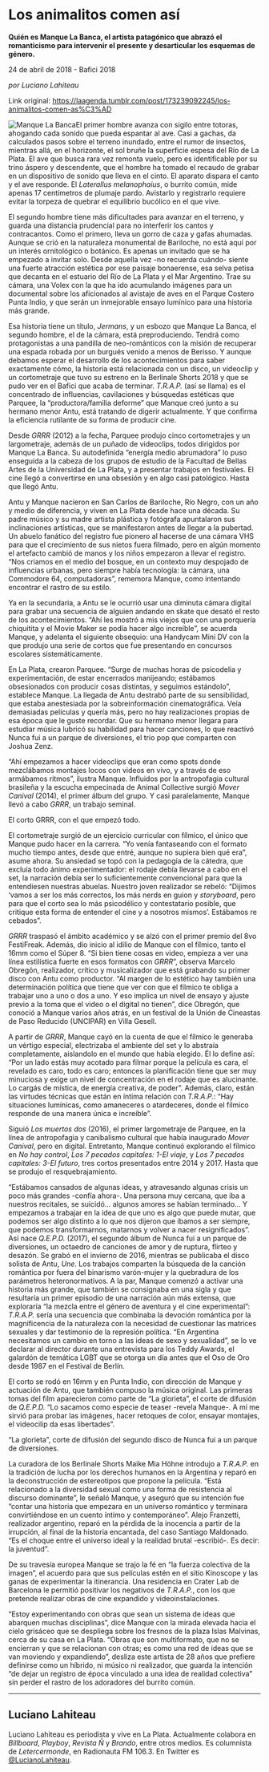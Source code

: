 # Los animalitos comen así

**Quién es Manque La Banca, el artista patagónico que abrazó el romanticismo para intervenir el presente y desarticular los esquemas de género.**

24 de abril de 2018 - Bafici 2018

_por Luciano Lahiteau_

Link original: https://laagenda.tumblr.com/post/173239092245/los-animalitos-comen-as%C3%AD

![Manque La Banca](https://64.media.tumblr.com/1e1a13bac6466753610bd3beba911b4c/tumblr_inline_p7p6hzEeNw1t6q87u_500.jpg)El primer hombre avanza con sigilo entre totoras, ahogando cada sonido que pueda espantar al ave. Casi a gachas, da calculados pasos sobre el terreno inundado, entre el rumor de insectos, mientras allá, en el horizonte, el sol bruñe la superficie espesa del Río de La Plata. El ave que busca rara vez remonta vuelo, pero es identificable por su trino áspero y descendente, que el hombre ha tomado el recaudo de grabar en un dispositivo de sonido que lleva en el cinto. El aparato dispara el canto y el ave responde. El *Laterallus melanophaius*, o burrito común, mide apenas 17 centímetros de plumaje pardo. Avistarlo y registrarlo requiere evitar la torpeza de quebrar el equilibrio bucólico en el que vive.

El segundo hombre tiene más dificultades para avanzar en el terreno, y guarda una distancia prudencial para no interferir los cantos y contracantos. Como el primero, lleva un gorro de caza y gafas ahumadas. Aunque se crió en la naturaleza monumental de Bariloche, no está aquí por un interés ornitológico o botánico. Es apenas un invitado que se ha empezado a invitar solo. Desde aquella vez -no recuerda cuándo- siente una fuerte atracción estética por ese paisaje bonaerense, esa selva petisa que decanta en el estuario del Río de La Plata y el Mar Argentino. Trae su cámara, una Volex con la que ha ido acumulando imágenes para un documental sobre los aficionados al avistaje de aves en el Parque Costero Punta Indio, y que serán un inmejorable ensayo lumínico para una historia más grande.

Esa historia tiene un título, *Jermans*, y un esbozo que Manque La Banca, el segundo hombre, el de la cámara, está preproduciendo. Tendrá como protagonistas a una pandilla de neo-románticos con la misión de recuperar una espada robada por un burgués venido a menos de Berisso. Y aunque debamos esperar el desarrollo de los acontecimientos para saber exactamente cómo, la historia está relacionada con un disco, un videoclip y un cortometraje que tuvo su estreno en la Berlinale Shorts 2018 y que se pudo ver en el Bafici que acaba de terminar. *T.R.A.P.* (así se llama) es el concentrado de influencias, cavilaciones y búsquedas estéticas que Parquee, la “productora/familia deforme” que Manque creó junto a su hermano menor Antu, está tratando de digerir actualmente. Y que confirma la eficiencia rutilante de su forma de producir cine.

Desde *GRRR* (2012) a la fecha, Parquee produjo cinco cortometrajes y un largometraje, además de un puñado de videoclips, todos dirigidos por Manque La Banca. Su autodefinida “energía medio abrumadora” lo puso enseguida a la cabeza de los grupos de estudio de la Facultad de Bellas Artes de la Universidad de La Plata, y a presentar trabajos en festivales. El cine llegó a convertirse en una obsesión y en algo casi patológico. Hasta que llegó Antu.

Antu y Manque nacieron en San Carlos de Bariloche, Río Negro, con un año y medio de diferencia, y viven en La Plata desde hace una década. Su padre músico y su madre artista plástica y fotógrafa apuntalaron sus inclinaciones artísticas, que se manifestaron antes de llegar a la pubertad. Un abuelo fanático del registro fue pionero al hacerse de una cámara VHS para que el crecimiento de sus nietos fuera filmado, pero en algún momento el artefacto cambió de manos y los niños empezaron a llevar el registro. “Nos criamos en el medio del bosque, en un contexto muy despojado de influencias urbanas, pero siempre había tecnología: la cámara, una Commodore 64, computadoras”, rememora Manque, como intentando encontrar el rastro de su estilo. 

Ya en la secundaria, a Antu se le ocurrió usar una diminuta cámara digital para grabar una secuencia de alguien andando en skate que desató el resto de los acontecimientos. “Ahí les mostró a mis viejos que con una porquería chiquitita y el Movie Maker se podía hacer algo increíble”, se acuerda Manque, y adelanta el siguiente obsequio: una Handycam Mini DV con la que produjo una serie de cortos que fue presentando en concursos escolares sistemáticamente.

En La Plata, crearon Parquee. “Surge de muchas horas de psicodelia y experimentación, de estar encerrados manijeando; estábamos obsesionados con producir cosas distintas, y seguimos estándolo”, establece Manque. La llegada de Antu destrabó parte de su sensibilidad, que estaba anestesiada por la sobreinformación cinematográfica. Veía demasiadas películas y quería más, pero no hay realizaciones propias de esa época que le guste recordar. Que su hermano menor llegara para estudiar música lubricó su habilidad para hacer canciones, lo que reactivó Nunca fui a un parque de diversiones, el trio pop que comparten con Joshua Zenz.

“Ahí empezamos a hacer videoclips que eran como spots donde mezclábamos montajes locos con videos en vivo, y a través de eso armábamos ritmos”, ilustra Manque. Influidos por la antropofagia cultural brasileña y la escucha empecinada de Animal Collective surgió *Mover Canival* (2014), el primer álbum del grupo. Y casi paralelamente, Manque llevó a cabo *GRRR*, un trabajo seminal. 

 El corto GRRR, con el que empezó todo. 

El cortometraje surgió de un ejercicio curricular con fílmico, el único que Manque pudo hacer en la carrera. “Yo venía fantaseando con el formato mucho tiempo antes, desde que entré, aunque no supiera bien qué era”, asume ahora. Su ansiedad se topó con la pedagogía de la cátedra, que excluía todo ánimo experimentador: el rodaje debía llevarse a cabo en el set, la narración debía ser lo suficientemente convencional para que la entendiesen nuestras abuelas. Nuestro joven realizador se rebeló: “Dijimos ‘vamos a ser los más correctos, los más nerds en guion y *storyboard*, pero para que el corto sea lo más psicodélico y contestatario posible, que critique esta forma de entender el cine y a nosotros mismos’. Estábamos re cebados”.

*GRRR* traspasó el ámbito académico y se alzó con el primer premio del 8vo FestiFreak. Además, dio inicio al idilio de Manque con el fílmico, tanto el 16mm como el Súper 8. “Si bien tiene cosas en video, empieza a ver una línea estilística fuerte en esos formatos con *GRRR*”, observa Marcelo Obregón, realizador, crítico y musicalizador que está grabando su primer disco con Antu como productor. “Al margen de lo estético hay también una determinación política que tiene que ver con que el fílmico te obliga a trabajar uno a uno o dos a uno. Y eso implica un nivel de ensayo y ajuste previo a la toma que el video o el digital no tienen”, dice Obregón, que conoció a Manque varios años atrás, en un festival de la Unión de Cineastas de Paso Reducido (UNCIPAR) en Villa Gesell.

A partir de *GRRR*, Manque cayó en la cuenta de que el fílmico le generaba un vértigo especial, electrizaba el ambiente del set y lo abstraía completamente, aislandolo en el mundo que había elegido. Él lo define así: “Por un lado estás muy acotado para filmar porque la película es cara, el revelado es caro, todo es caro; entonces la planificación tiene que ser muy minuciosa y exige un nivel de concentración en el rodaje que es alucinante. Lo cargás de mística, de energía creativa, de poder”. Además, claro, están las virtudes técnicas que están en íntima relación con *T.R.A.P.*: “Hay situaciones lumínicas, como amaneceres o atardeceres, donde el fílmico responde de una manera única e increíble”. 

Siguió *Los muertos dos* (2016), el primer largometraje de Parquee, en la línea de antropofagia y canibalismo cultural que había inaugurado *Mover Canival*, pero en digital. Entretanto, Manque continuó explorando el fílmico en *No hay control*, *Los 7 pecados capitales: 1-El viaje*, y *Los 7 pecados capitales: 3-El futuro*, tres cortos presentados entre 2014 y 2017. Hasta que se produjo el resquebrajamiento.

“Estábamos cansados de algunas ideas, y atravesando algunas crisis un poco más grandes -confía ahora-. Una persona muy cercana, que iba a nuestros recitales, se suicidó… algunos amores se habían terminado… Y empezamos a trabajar en la idea de que uno es algo que puede mutar, que podemos ser algo distinto a lo que nos dijeron que íbamos a ser siempre, que podemos transformarnos, matarnos y volver a nacer resignificados”. 
Así nace *Q.E.P.D.* (2017), el segundo álbum de Nunca fui a un parque de diversiones, un octaedro de canciones de amor y de ruptura, flirteo y desazón. Se grabó en el invierno de 2016, mientras se publicaba el disco solista de Antu, *Une*. Los trabajos comparten la búsqueda de la canción romántica por fuera del binarismo varón-mujer y la quebradura de los parámetros heteronormativos. A la par, Manque comenzó a activar una historia más grande, que también se consignaba en una sigla y que resultaría un primer episodio de una narración aún más extensa, que exploraría “la mezcla entre el género de aventura y el cine experimental”: *T.R.A.P.* sería una secuencia que combinaba la devoción romántica por la magnificencia de la naturaleza con la necesidad de cuestionar las matrices sexuales y dar testimonio de la represión política. “En Argentina necesitamos un cambio en torno a las ideas de sexo y sexualidad”, se lo ve declarar al director durante una entrevista para los Teddy Awards, el galardón de temática LGBT que se otorga un día antes que el Oso de Oro desde 1987 en el Festival de Berlín.

El corto se rodó en 16mm y en Punta Indio, con dirección de Manque y actuación de Antu, que también compuso la música original. Las primeras tomas del film aparecieron como parte de “La glorieta”, el corte de difusión de *Q.E.P.D.* “Lo sacamos como especie de teaser -revela Manque-. A mí me sirvió para probar las imágenes, hacer retoques de color, ensayar montajes, el videocilip da esas libertades”.

 “La glorieta”, corte de difusión del segundo disco de Nunca fui a un parque de diversiones. 

La curadora de los Berlinale Shorts Maike Mia Höhne introdujo a *T.R.A.P.* en la tradición de lucha por los derechos humanos en la Argentina y reparó en la deconstrucción de estereotipos que propone la película. “Está relacionado a la diversidad sexual como una forma de resistencia al discurso dominante”, le señaló Manque, y aseguró que su intención fue “contar una historia que empezara en un universo romántico y terminara convirtiéndose en un cuento íntimo y contemporáneo”. Alejo Franzetti, realizador argentino, reparó en la pérdida de la inocencia a partir de la irrupción, al final de la historia encantada, del caso Santiago Maldonado. “Es el choque entre el universo ideal y la realidad brutal -escribió-. Es decir: la juventud”. 

De su travesía europea Manque se trajo la fé en “la fuerza colectiva de la imagen”, el acuerdo para que sus películas estén en el sitio Kinoscope y las ganas de experimentar la itinerancia. Una residencia en Crater Lab de Barcelona le permitió positivar los negativos de *T.R.A.P.*, con los que pretende realizar obras de cine expandido y videoinstalaciones. 

“Estoy experimentando con obras que sean un sistema de ideas que abarquen muchas disciplinas”, dice Manque con la mirada elevada hacia el cielo grisáceo que se despliega sobre los fresnos de la plaza Islas Malvinas, cerca de su casa en La Plata. “Obras que son multiformato, que no se encierran y que se relacionan con otras; es como una red de ideas que se van moviendo y expandiendo”, desliza este artista de 28 años que prefiere definirse como un híbrido, ni músico ni realizador, que guarda la intención “de dejar un registro de época vinculado a una idea de realidad colectiva” sin perder el rastro de los adoradores del burrito común.

  




---

 Luciano Lahiteau
-----------------

 Luciano Lahiteau es periodista y vive en La Plata. Actualmente colabora en *Billboard*, *Playboy*, *Revista Ñ* y *Brando*, entre otros medios. Es columnista de *Letercermonde*, en Radionauta FM 106.3. En Twitter es [@LucianoLahiteau](https://twitter.com/lucianolahiteau).

